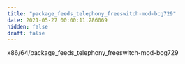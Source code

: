 ```yaml
---
title: "package_feeds_telephony_freeswitch-mod-bcg729"
date: 2021-05-27 00:00:11.286069
hidden: false
draft: false
---
```


x86/64/package_feeds_telephony_freeswitch-mod-bcg729

